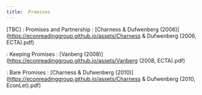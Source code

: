 ```yaml
---
title:  Promises
---
```



[TBC]
: Promises and Partnership
  : [Charness & Dufwenberg (2006)](https://econreadinggroup.github.io/assets/Charness & Dufwenberg (2006, ECTA).pdf)

: Keeping Promises
  : [Vanberg (2008)](https://econreadinggroup.github.io/assets/Vanberg (2008, ECTA).pdf)

: Bare Promises
  : [Charness & Dufwenberg (2010)](https://econreadinggroup.github.io/assets/Charness & Dufwenberg (2010, EconLet).pdf)



